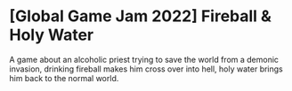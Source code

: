 # [Global Game Jam 2022] Fireball & Holy Water
A game about an alcoholic priest trying to save the world from a demonic invasion, drinking fireball makes him cross over into hell, holy water brings him back to the normal world.
